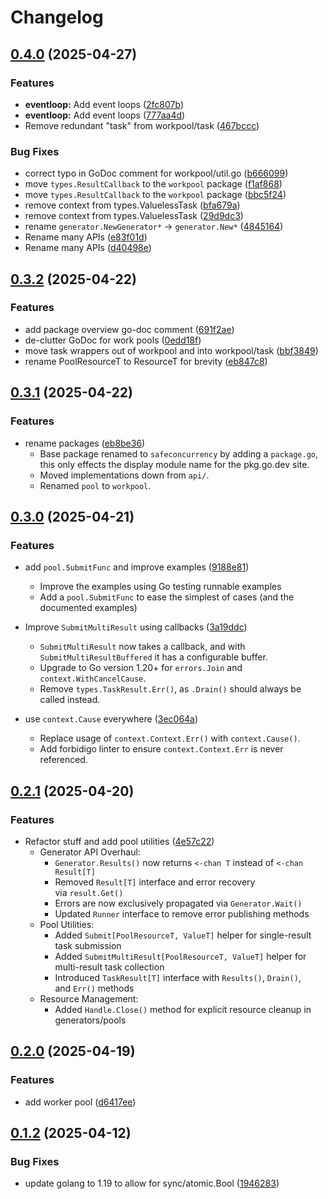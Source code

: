 # Changelog

## [0.4.0](https://github.com/Izzette/go-safeconcurrency/compare/v0.3.2...v0.4.0) (2025-04-27)


### Features

* **eventloop:** Add event loops ([2fc807b](https://github.com/Izzette/go-safeconcurrency/commit/2fc807b4f9b4738b62f72a43783616cc7bbe5917))
* **eventloop:** Add event loops ([777aa4d](https://github.com/Izzette/go-safeconcurrency/commit/777aa4d0af24544c063d6035c46efbcf86cdb02e))
* Remove redundant "task" from workpool/task ([467bccc](https://github.com/Izzette/go-safeconcurrency/commit/467bccc5a5a0867cb5c172595022aafe417d13ac))


### Bug Fixes

* correct typo in GoDoc comment for workpool/util.go ([b666099](https://github.com/Izzette/go-safeconcurrency/commit/b666099d9a9ef103f645499f54de39183fd606fe))
* move `types.ResultCallback` to the `workpool` package ([f1af868](https://github.com/Izzette/go-safeconcurrency/commit/f1af868cdc4c1ea7bc84768f54d29c9bea7d9a29))
* move `types.ResultCallback` to the `workpool` package ([bbc5f24](https://github.com/Izzette/go-safeconcurrency/commit/bbc5f242c6600020068de554bfa185e38cf9181c))
* remove context from types.ValuelessTask ([bfa679a](https://github.com/Izzette/go-safeconcurrency/commit/bfa679ab546b76f8c3206589b0e09243c12192f7))
* remove context from types.ValuelessTask ([29d9dc3](https://github.com/Izzette/go-safeconcurrency/commit/29d9dc32ce642ff0d739c74a98df0fdf157fd5eb))
* rename `generator.NewGenerator*` → `generator.New*` ([4845164](https://github.com/Izzette/go-safeconcurrency/commit/48451649a670be4acf7b120867fe416ff76f6c0b))
* Rename many APIs ([e83f01d](https://github.com/Izzette/go-safeconcurrency/commit/e83f01d58fc6a574184915bc0bb206ba6566fa59))
* Rename many APIs ([d40498e](https://github.com/Izzette/go-safeconcurrency/commit/d40498ea96cb8abdc43383c265a3f7969441c830))

## [0.3.2](https://github.com/Izzette/go-safeconcurrency/compare/v0.3.1...v0.3.2) (2025-04-22)


### Features

* add package overview go-doc comment ([691f2ae](https://github.com/Izzette/go-safeconcurrency/commit/691f2ae890bc3b243b717e1d09b4116ef85cfdc7))
* de-clutter GoDoc for work pools ([0edd18f](https://github.com/Izzette/go-safeconcurrency/commit/0edd18f1ebc17fea90a5d294b1e4e0237e97e046))
* move task wrappers out of workpool and into workpool/task ([bbf3849](https://github.com/Izzette/go-safeconcurrency/commit/bbf384979adaf47e11dbce49e62dc6ce5d90441e))
* rename PoolResourceT to ResourceT for brevity ([eb847c8](https://github.com/Izzette/go-safeconcurrency/commit/eb847c880b799d5df06358e28f241e30d2dba4f0))

## [0.3.1](https://github.com/Izzette/go-safeconcurrency/compare/v0.3.0...v0.3.1) (2025-04-22)


### Features

* rename packages ([eb8be36](https://github.com/Izzette/go-safeconcurrency/commit/eb8be3607ecc2069c68002f711e20ba70bc5c6dc))
  * Base package renamed to `safeconcurrency` by adding a `package.go`,
    this only effects the display module name for the pkg.go.dev site.
  * Moved implementations down from `api/`.
  * Renamed `pool` to `workpool`.

## [0.3.0](https://github.com/Izzette/go-safeconcurrency/compare/v0.2.1...v0.3.0) (2025-04-21)


### Features

* add `pool.SubmitFunc` and improve examples ([9188e81](https://github.com/Izzette/go-safeconcurrency/commit/9188e8186dda06027aa3a92784ed44e6e4c62845))
  * Improve the examples using Go testing runnable examples
  * Add a `pool.SubmitFunc` to ease the simplest of cases (and the
    documented examples)

* Improve `SubmitMultiResult` using callbacks ([3a19ddc](https://github.com/Izzette/go-safeconcurrency/commit/3a19ddc507b162254face64bb833c0272d0a9973))
  * `SubmitMultiResult` now takes a callback, and with `SubmitMultiResultBuffered`
    it has a configurable buffer.
  * Upgrade to Go version 1.20+ for `errors.Join` and `context.WithCancelCause`.
  * Remove `types.TaskResult.Err()`, as `.Drain()` should always be called
    instead.

* use `context.Cause` everywhere ([3ec064a](https://github.com/Izzette/go-safeconcurrency/commit/3ec064ab44d4204dc5619456b8d6ab24dbf09a77))
  * Replace usage of `context.Context.Err()` with `context.Cause()`.
  * Add forbidigo linter to ensure `context.Context.Err` is never referenced.


## [0.2.1](https://github.com/Izzette/go-safeconcurrency/compare/v0.2.0...v0.2.1) (2025-04-20)


### Features

* Refactor stuff and add pool utilities ([4e57c22](https://github.com/Izzette/go-safeconcurrency/commit/4e57c22adf1107de244f02fd9e8987c92afefb18))
  * Generator API Overhaul:
    * `Generator.Results()` now returns `<-chan T` instead of `<-chan Result[T]`
    * Removed `Result[T]` interface and error recovery via `result.Get()`
    * Errors are now exclusively propagated via `Generator.Wait()`
    * Updated `Runner` interface to remove error publishing methods
  * Pool Utilities:
    * Added `Submit[PoolResourceT, ValueT]` helper for single-result task submission
    * Added `SubmitMultiResult[PoolResourceT, ValueT]` helper for multi-result task collection
    * Introduced `TaskResult[T]` interface with `Results()`, `Drain()`, and `Err()` methods
  * Resource Management:
    * Added `Handle.Close()` method for explicit resource cleanup in generators/pools

## [0.2.0](https://github.com/Izzette/go-safeconcurrency/compare/v0.1.2...v0.2.0) (2025-04-19)


### Features

* add worker pool ([d6417ee](https://github.com/Izzette/go-safeconcurrency/commit/d6417eeb7c06614be7ea6e08af3c9b0b62373cd5))

## [0.1.2](https://github.com/Izzette/go-safeconcurrency/compare/v0.1.1...v0.1.2) (2025-04-12)

### Bug Fixes

* update golang to 1.19 to allow for sync/atomic.Bool ([1946283](https://github.com/Izzette/go-safeconcurrency/commit/19462831e1bc61752d491d887078358b36716a75))
